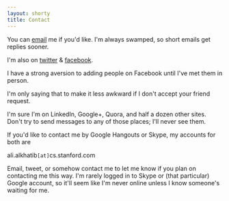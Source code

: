 ```yaml
---
layout: shorty
title: Contact
---
```


You can [email][email] me if you'd like. 
I'm always swamped, so short emails get replies sooner.

I'm also on [twitter][tw] & [facebook][fb].

I have a strong aversion to adding people on Facebook until I've met them in person.

I'm only saying that to make it less awkward if I don't accept your friend request.

I'm sure I'm on LinkedIn, Google+, Quora, and half a dozen other sites. 
Don't try to send messages to any of those places; I'll never see them.

If you'd like to contact me by Google Hangouts or Skype, my accounts for both are

ali.alkhatib`[at]`cs.stanford.com

Email, tweet, or somehow contact me to let me know if you plan on contacting me this way.
I'm rarely logged in to Skype or (that particular) Google account,
so it'll seem like I'm never online unless I know someone's waiting for me.

[email]: mailto:ali.alkhatib@cs.stanford.edu
[tw]: //twitter.com/alialkhatib_
[fb]: //facebook.com/Ali.Alkhatib
